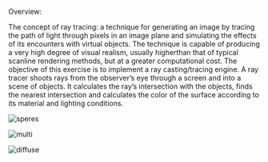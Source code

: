 <p>Overview:</p>
The concept of ray tracing: a technique for generating an image by tracing the path of light
through pixels in an image plane and simulating the effects of its encounters with virtual
objects. The technique is capable of producing a very high degree of visual realism, usually
higherthan that of typical scanline rendering methods, but at a greater computational cost.
The objective of this exercise is to implement a ray casting/tracing engine. A ray tracer shoots
rays from the observer’s eye through a screen and into a scene of objects. It calculates the ray’s
intersection with the objects, finds the nearest intersection and calculates the color of the
surface according to its material and lighting conditions. 

![speres](https://cloud.githubusercontent.com/assets/9945039/24774963/a63c9aba-1b23-11e7-964a-27d33f01ffc4.jpg)

![multi](https://cloud.githubusercontent.com/assets/9945039/24774975/b5ff25a8-1b23-11e7-8a94-be23d6df4ab1.jpg)

![diffuse](https://cloud.githubusercontent.com/assets/9945039/24775049/fe5145ca-1b23-11e7-8239-35e73001609e.jpg)
